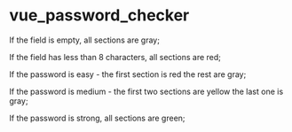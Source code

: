 # vue_password_checker

If the field is empty, all sections are gray;

If the field has less than 8 characters, all sections are red;

If the password is easy - the first section is red the rest are gray;

If the password is medium - the first two sections are yellow the last one is gray;

If the password is strong, all sections are green;

